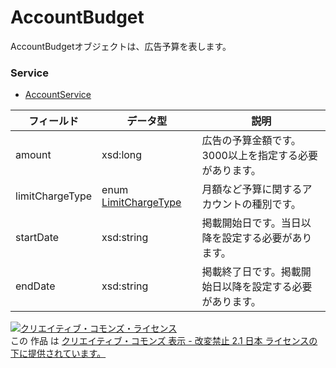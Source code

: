 # AccountBudget
AccountBudgetオブジェクトは、広告予算を表します。
### Service
+ [AccountService](../services/AccountService.md)

| フィールド | データ型 | 説明 | 
|---|---|---|
| amount| xsd:long| 広告の予算金額です。3000以上を指定する必要があります。 |
| limitChargeType|enum <a href="../data/LimitChargeType.md">LimitChargeType</a> | 月額など予算に関するアカウントの種別です。 |
| startDate| xsd:string| 掲載開始日です。当日以降を設定する必要があります。 |
| endDate| xsd:string| 掲載終了日です。掲載開始日以降を設定する必要があります。 |
<a rel="license" href="http://creativecommons.org/licenses/by-nd/2.1/jp/"><img alt="クリエイティブ・コモンズ・ライセンス" style="border-width:0" src="https://i.creativecommons.org/l/by-nd/2.1/jp/88x31.png" /></a><br />この 作品 は <a rel="license" href="http://creativecommons.org/licenses/by-nd/2.1/jp/">クリエイティブ・コモンズ 表示 - 改変禁止 2.1 日本 ライセンスの下に提供されています。</a>
